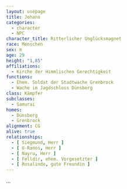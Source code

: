 ```yaml
---
layout: usepage
title: Johann
categories:
  - character
  - NPC
character_title: Ritterlicher Unglücksmagnet
race: Menschen
sex: m
age: 29
height: "1,85"
affiliations:
  - Kirche der Himmlischen Gerechtigkeit
functions:
  - Ehem. Soldat der Stadtwache Grenbrock
  - Wache im Jagdschloss Dünsberg
class: Kämpfer
subclasses:
  - Samurai
homes:
  - Dünsberg
  - Grenbrock
alignment: CG
alive: true
relationships:
  - [ Siegmund, Herr ]
  - [ U-Ranos, Herr ]
  - [ Nayru, Herr ]
  - [ Felldir, ehem. Vorgesetzter ]
  - [ Rosalinde, gute Freundin ]
---
```


...